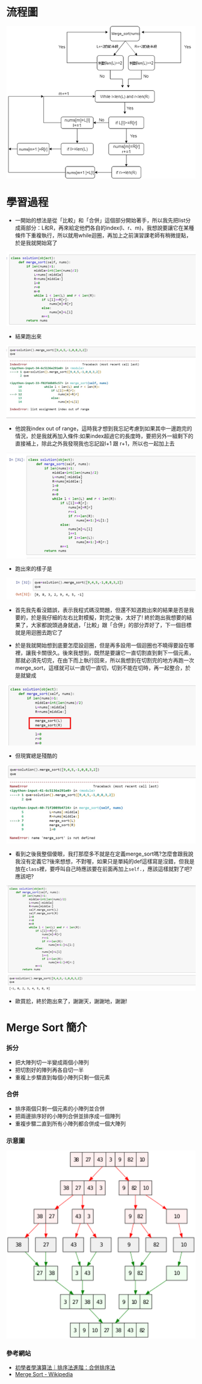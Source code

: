 # 流程圖
<img src='https://github.com/eter0000/learningnotes/blob/master/images/mer.png'> 

# 學習過程
 * 一開始的想法是從「比較」和「合併」這個部分開始著手，所以我先把list分成兩部分：L和R，再來給定他們各自的index(l、r、m)，我想說要讓它在某種條件下重複執行，所以就用while迴圈，再加上之前演習課老師有稍微提點，於是我就開始寫了
 
 <img src='https://github.com/eter0000/learningnotes/blob/master/images/m_sort2.jpg'>

 * 結果跑出來
 <img src='https://github.com/eter0000/learningnotes/blob/master/images/msort3.jpg'>
 
 * 他說我index out of range，這時我才想到我忘記考慮到如果其中一邊跑完的情況，於是我就再加入條件:如果index超過它的長度時，要把另外一組剩下的直接補上，除此之外我發現我也忘記設l+1 跟 r+1，所以也一起加上去
 <img src='https://github.com/eter0000/learningnotes/blob/master/images/pmsort.jpg'>
 

 * 跑出來的樣子是
 
 <img src='https://github.com/eter0000/learningnotes/blob/master/images/pmsort1.jpg'>
 
 * 首先我先看沒錯誤，表示我程式碼沒問題，但還不知道跑出來的結果是否是我要的，於是我仔細的左右比對模擬，對完之後，太好了!
 終於跑出我想要的結果了，大家都說頭過身就過，「比較」跟「合併」的部分弄好了，下一個目標就是用迴圈去跑它了
 
 * 於是我就開始想到底要怎麼設迴圈，但是再多設用一個迴圈也不曉得要設在哪裡，讓我卡關很久。後來我想到，既然是要讓它一直切割直到剩下一個元素，那就必須先切完，在由下而上執行回來，所以我想到在切割完的地方再跑一次merge_sort，這樣就可以一直切一直切，切到不能在切時，再一起整合，於是就變成
 
 <img src='https://github.com/eter0000/learningnotes/blob/master/images/msort44.jpg'>

 * 但現實總是殘酷的
 <img src='https://github.com/eter0000/learningnotes/blob/master/images/msort5.jpg'>
 
 * 看到之後我整個傻眼，我打那麼多不就是在定義merge_sort嗎?怎麼會跟我說我沒有定義它?後來想想，不對喔，如果只是單純的def這樣寫是沒錯，但我是放在`class`裡，要呼叫自己時應該要在前面再加上`self.`，應該這樣就對了吧?應該吧?
 
 <img src='https://github.com/eter0000/learningnotes/blob/master/images/msort6.jpg'>
 
 * 歐買尬，終於跑出來了，謝謝天，謝謝地，謝謝!
 

# Merge Sort 簡介
### 拆分
 * 把大陣列切一半變成兩個小陣列
 * 把切割好的陣列再各自切一半
 * 重複上步驟直到每個小陣列只剩一個元素
### 合併
 * 排序兩個只剩一個元素的小陣列並合併
 * 把兩邊排序好的小陣列合併並排序成一個陣列
 * 重複步驟二直到所有小陣列都合併成一個大陣列  

### 示意圖

<img src='https://github.com/eter0000/learningnotes/blob/master/images/msort.png' weight=300 height=500>

### 參考網站
 * [初學者學演算法｜排序法進階：合併排序法](https://medium.com/appworks-school/%E5%88%9D%E5%AD%B8%E8%80%85%E5%AD%B8%E6%BC%94%E7%AE%97%E6%B3%95-%E6%8E%92%E5%BA%8F%E6%B3%95%E9%80%B2%E9%9A%8E-%E5%90%88%E4%BD%B5%E6%8E%92%E5%BA%8F%E6%B3%95-6252651c6f7e)
 * [Merge Sort - Wikipedia](https://en.wikipedia.org/wiki/Merge_algorithm)
